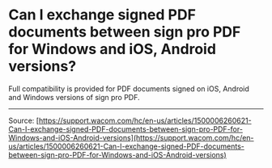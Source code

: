 # Can I exchange signed PDF documents between sign pro PDF for Windows and iOS, Android versions?

Full compatibility is provided for PDF documents signed on iOS, Android and Windows versions of sign pro PDF.

---
Source: [https://support.wacom.com/hc/en-us/articles/1500006260621-Can-I-exchange-signed-PDF-documents-between-sign-pro-PDF-for-Windows-and-iOS-Android-versions](https://support.wacom.com/hc/en-us/articles/1500006260621-Can-I-exchange-signed-PDF-documents-between-sign-pro-PDF-for-Windows-and-iOS-Android-versions)
